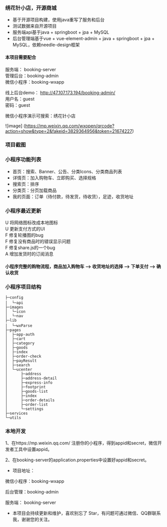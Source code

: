 ### 绣花针小店，开源商城

+ 基于开源项目构建，使用java重写了服务和后台
+ 测试数据来自开源项目
+ 服务端api基于java + springboot + jpa + MySQL
+ 后台管理端基于vue + vue-element-admin + java + springboot + jpa + MySQL，依赖needle-design框架

#### 本项目需要配合  
服务端： booking-server <br />
管理后台：booking-admin <br />
微信小程序：booking-wxapp <br/>

线上后台demo： http://47.107.173.194/booking-admin/ <br />
用户名：guest  
密码：guest  

微信小程序演示可搜索：绣花针小店

![image] (https://mp.weixin.qq.com/wxopen/qrcode?action=show&type=2&fakeid=3829364956&token=21674227)

### 项目截图

### 小程序功能列表
+ 首页：搜索、Banner、公告、分类Icons、分类商品列表
+ 详情页：加入购物车、立即购买、选择规格
+ 搜索页：排序
+ 分类页：分页加载商品
+ 我的页面：订单（待付款，待发货，待收货），足迹，收货地址

### 小程序最近更新 
U 将网络图标改成本地图标  
U 更新支付方式的UI  
F 修复轮播图的bug  
F 修复没有商品时的错误显示问题  
F 修复share.js的一个bug  
A 增加发货时的订阅消息  

#### 小程序完整的购物流程，商品加入购物车 --> 收货地址的选择 --> 下单支付 --> 确认收货

### 小程序项目结构
```
├─config     
│  └─api　
├─images    
│  └─icon
│  └─nav
├─lib
│  └─wxParse　　　
├─pages
│  ├─app-auth
│  ├─cart
│  ├─category
│  ├─goods
│  ├─index
│  ├─order-check
│  ├─payResult
│  ├─search
│  └─ucenter
│      ├─address
│      ├─address-detail
│      ├─express-info
│      ├─footprint
│      ├─goods-list
│      ├─index
│      ├─order-details
│      ├─order-list
│      └─settings
├─services
└─utils
```
### 本地开发

1、在https://mp.weixin.qq.com/ 注册你的小程序，得到appid和secret，微信开发者工具中设置appid。<br />

2、在booking-server的application.properties中设置好appid和secret。<br />

- 项目地址：<br />

微信小程序：booking-wxapp <br/>

后台管理：booking-admin <br/>

服务端： booking-server <br/>

- 本项目会持续更新和维护，喜欢别忘了 Star，有问题可通过微信、QQ群联系我，谢谢您的关注。



